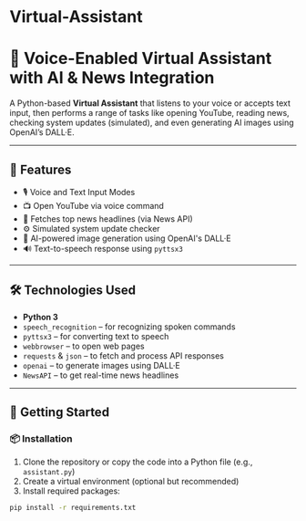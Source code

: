 # Virtual-Assistant

# 🤖 Voice-Enabled Virtual Assistant with AI & News Integration

A Python-based **Virtual Assistant** that listens to your voice or accepts text input, then performs a range of tasks like opening YouTube, reading news, checking system updates (simulated), and even generating AI images using OpenAI’s DALL·E.

---

## 🧠 Features

- 🎙️ Voice and Text Input Modes
- 📺 Open YouTube via voice command
- 📰 Fetches top news headlines (via News API)
- ⚙️ Simulated system update checker
- 🧠 AI-powered image generation using OpenAI's DALL·E
- 🔊 Text-to-speech response using `pyttsx3`

---

## 🛠️ Technologies Used

- **Python 3**
- `speech_recognition` – for recognizing spoken commands
- `pyttsx3` – for converting text to speech
- `webbrowser` – to open web pages
- `requests` & `json` – to fetch and process API responses
- `openai` – to generate images using DALL·E
- `NewsAPI` – to get real-time news headlines

---

## 🚀 Getting Started

### 📦 Installation

1. Clone the repository or copy the code into a Python file (e.g., `assistant.py`)
2. Create a virtual environment (optional but recommended)
3. Install required packages:

```bash
pip install -r requirements.txt
